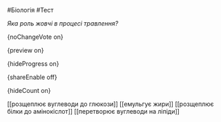 #Біологія #Тест

*Яка роль жовчі в процесі травлення?*

{noChangeVote on}

{preview on}

{hideProgress on}

{shareEnable off}

{hideCount on}

[[розщеплює вуглеводи до глюкози]]
[[емульгує жири]]
[[розщеплює білки до амінокіслот]]
[[перетворює вуглеводи на ліпіди]]
